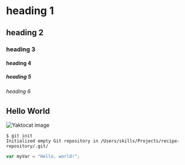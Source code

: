 # heading 1
## heading 2
### heading 3
#### heading 4
##### heading 5
###### heading 6
## Hello World

![Yaktocat image](https://octodex.github.com/images/yaktocat.png)
```
$ git init
Initialized empty Git repository in /Users/skills/Projects/recipe-repository/.git/
```
``` javascript
var myVar = "Hello, world!";
```
